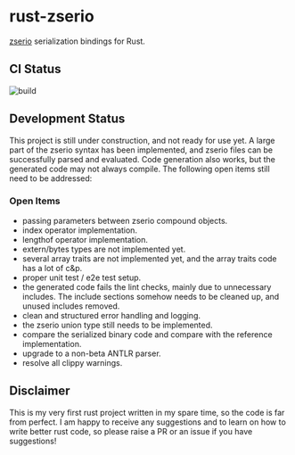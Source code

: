 # rust-zserio

[zserio](http://zserio.org/) serialization bindings for Rust.

## CI Status
![build](https://github.com/Danaozhong/rust-zserio/actions/workflows/test.yml/badge.svg)

## Development Status

This project is still under construction, and not ready for use yet. A large part of the zserio syntax has been implemented, and zserio files can be successfully parsed and evaluated.
Code generation also works, but the generated code may not always compile.
The following open items still need to be addressed:

### Open Items
- passing parameters between zserio compound objects.
- index operator implementation.
- lengthof operator implementation.
- extern/bytes types are not implemented yet.
- several array traits are not implemented yet, and the array traits code has a lot of c&p.
- proper unit test / e2e test setup.
- the generated code fails the lint checks, mainly due to unnecessary includes. The include sections somehow needs to be cleaned up, and unused includes removed.
- clean and structured error handling and logging.
- the zserio union type still needs to be implemented.
- compare the serialized binary code and compare with the reference implementation.
- upgrade to a non-beta ANTLR parser.
- resolve all clippy warnings.

## Disclaimer

This is my very first rust project written in my spare time, so the code is far from perfect. I am happy to receive any suggestions and to learn on how to write better rust code, so please raise a PR or an issue if you have suggestions!

